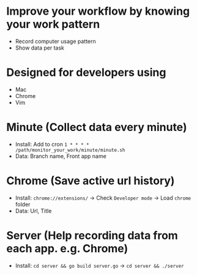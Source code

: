 # Improve your workflow by knowing your work pattern
* Record computer usage pattern
* Show data per task

# Designed for developers using
* Mac
* Chrome
* Vim

# Minute (Collect data every minute)
* Install: Add to cron `1 * * * * /path/monitor_your_work/minute/minute.sh`
* Data: Branch name, Front app name

# Chrome (Save active url history)
* Install: `chrome://extensions/` -> Check `Developer mode` -> Load `chrome` folder
* Data: Url, Title

# Server (Help recording data from each app. e.g. Chrome)
* Install: `cd server && go build server.go` -> `cd server && ./server`
